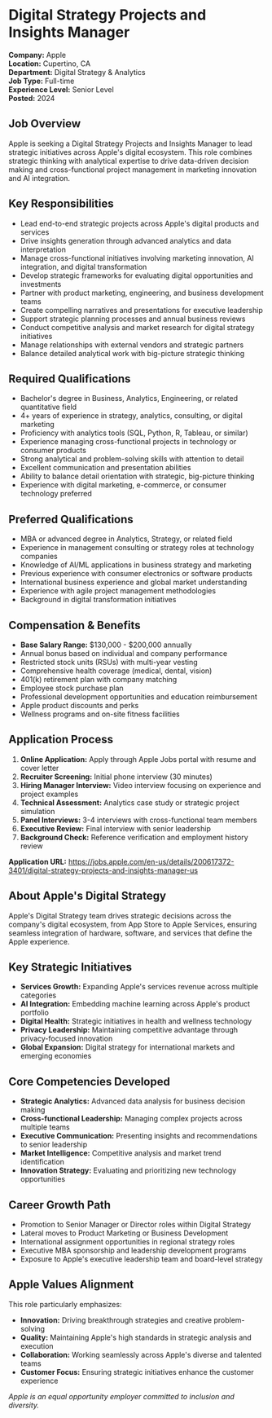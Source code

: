 # Digital Strategy Projects and Insights Manager
**Company:** Apple  
**Location:** Cupertino, CA  
**Department:** Digital Strategy & Analytics  
**Job Type:** Full-time  
**Experience Level:** Senior Level  
**Posted:** 2024  

## Job Overview
Apple is seeking a Digital Strategy Projects and Insights Manager to lead strategic initiatives across Apple's digital ecosystem. This role combines strategic thinking with analytical expertise to drive data-driven decision making and cross-functional project management in marketing innovation and AI integration.

## Key Responsibilities
- Lead end-to-end strategic projects across Apple's digital products and services
- Drive insights generation through advanced analytics and data interpretation
- Manage cross-functional initiatives involving marketing innovation, AI integration, and digital transformation
- Develop strategic frameworks for evaluating digital opportunities and investments
- Partner with product marketing, engineering, and business development teams
- Create compelling narratives and presentations for executive leadership
- Support strategic planning processes and annual business reviews
- Conduct competitive analysis and market research for digital strategy initiatives
- Manage relationships with external vendors and strategic partners
- Balance detailed analytical work with big-picture strategic thinking

## Required Qualifications
- Bachelor's degree in Business, Analytics, Engineering, or related quantitative field
- 4+ years of experience in strategy, analytics, consulting, or digital marketing
- Proficiency with analytics tools (SQL, Python, R, Tableau, or similar)
- Experience managing cross-functional projects in technology or consumer products
- Strong analytical and problem-solving skills with attention to detail
- Excellent communication and presentation abilities
- Ability to balance detail orientation with strategic, big-picture thinking
- Experience with digital marketing, e-commerce, or consumer technology preferred

## Preferred Qualifications
- MBA or advanced degree in Analytics, Strategy, or related field
- Experience in management consulting or strategy roles at technology companies
- Knowledge of AI/ML applications in business strategy and marketing
- Previous experience with consumer electronics or software products
- International business experience and global market understanding
- Experience with agile project management methodologies
- Background in digital transformation initiatives

## Compensation & Benefits
- **Base Salary Range:** $130,000 - $200,000 annually
- Annual bonus based on individual and company performance
- Restricted stock units (RSUs) with multi-year vesting
- Comprehensive health coverage (medical, dental, vision)
- 401(k) retirement plan with company matching
- Employee stock purchase plan
- Professional development opportunities and education reimbursement
- Apple product discounts and perks
- Wellness programs and on-site fitness facilities

## Application Process
1. **Online Application:** Apply through Apple Jobs portal with resume and cover letter
2. **Recruiter Screening:** Initial phone interview (30 minutes)
3. **Hiring Manager Interview:** Video interview focusing on experience and project examples
4. **Technical Assessment:** Analytics case study or strategic project simulation
5. **Panel Interviews:** 3-4 interviews with cross-functional team members
6. **Executive Review:** Final interview with senior leadership
7. **Background Check:** Reference verification and employment history review

**Application URL:** https://jobs.apple.com/en-us/details/200617372-3401/digital-strategy-projects-and-insights-manager-us

## About Apple's Digital Strategy
Apple's Digital Strategy team drives strategic decisions across the company's digital ecosystem, from App Store to Apple Services, ensuring seamless integration of hardware, software, and services that define the Apple experience.

## Key Strategic Initiatives
- **Services Growth:** Expanding Apple's services revenue across multiple categories
- **AI Integration:** Embedding machine learning across Apple's product portfolio
- **Digital Health:** Strategic initiatives in health and wellness technology
- **Privacy Leadership:** Maintaining competitive advantage through privacy-focused innovation
- **Global Expansion:** Digital strategy for international markets and emerging economies

## Core Competencies Developed
- **Strategic Analytics:** Advanced data analysis for business decision making
- **Cross-functional Leadership:** Managing complex projects across multiple teams
- **Executive Communication:** Presenting insights and recommendations to senior leadership
- **Market Intelligence:** Competitive analysis and market trend identification
- **Innovation Strategy:** Evaluating and prioritizing new technology opportunities

## Career Growth Path
- Promotion to Senior Manager or Director roles within Digital Strategy
- Lateral moves to Product Marketing or Business Development
- International assignment opportunities in regional strategy roles
- Executive MBA sponsorship and leadership development programs
- Exposure to Apple's executive leadership team and board-level strategy

## Apple Values Alignment
This role particularly emphasizes:
- **Innovation:** Driving breakthrough strategies and creative problem-solving
- **Quality:** Maintaining Apple's high standards in strategic analysis and execution
- **Collaboration:** Working seamlessly across Apple's diverse and talented teams
- **Customer Focus:** Ensuring strategic initiatives enhance the customer experience

*Apple is an equal opportunity employer committed to inclusion and diversity.*
